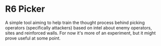 # R6 Picker

A simple tool aiming to help train the thought process behind picking operators (specifically attackers) based on intel about enemy operators, sites and reinforced walls. For now it's more of an experiment, but it might prove useful at some point.
